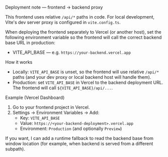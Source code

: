 Deployment note — frontend -> backend proxy

This frontend uses relative `/api/*` paths in code. For local development, Vite's dev server proxy is configured in `vite.config.ts`.

When deploying the frontend separately to Vercel (or another host), set the following environment variable so the frontend will call the correct backend base URL in production:

- VITE_API_BASE — e.g. `https://your-backend.vercel.app`

How it works

- Locally: `VITE_API_BASE` is unset, so the frontend will use relative `/api/*` paths (and your dev proxy or local backend host will handle them).
- Production: set `VITE_API_BASE` in Vercel to the backend deployment URL. The frontend will call `${VITE_API_BASE}/api/...`.

Example (Vercel Dashboard)

1. Go to your frontend project in Vercel.
2. Settings → Environment Variables → Add:
   - Key: `VITE_API_BASE`
   - Value: `https://<your-backend-deployment>.vercel.app`
   - Environment: `Production` (and optionally `Preview`)

If you want, I can add a runtime fallback to read the backend base from window location (for example, when backend is served from a different subpath).
